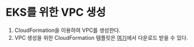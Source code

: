 # EKS를 위한 VPC 생성

1. CloudFormation을 이용하여 VPC를 생성한다.
2. VPC 생성을 위한 CloudFormation 템플릿은 [여기](https://amazon-eks.s3-us-west-2.amazonaws.com/cloudformation/2020-10-29/amazon-eks-vpc-sample.yaml)에서 다운로드 받을 수 있다.
